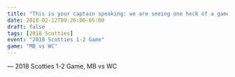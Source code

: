 ```yaml
---
title: "This is your captain speaking: we are seeing one heck of a game!"
date: 2018-02-12T09:26:00-05:00
draft: false
tags: [2018 Scotties]
event: "2018 Scotties 1-2 Game"
game: "MB vs WC"
---
```

— 2018 Scotties 1-2 Game, MB vs WC
<!--more--> 